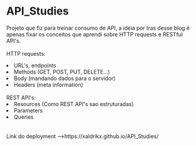 # API_Studies

Projeto que fiz para treinar consumo de API, a ideia por tras desse blog é apenas fixar os conceitos que aprendi sobre HTTP requests e RESTful API's.
<br>
<br>
HTTP requests:

<li>URL's, endpoints</li>
<li>Methods (GET, POST, PUT, DELETE...)</li>
<li>Body (mandando dados para o servidor)</li>
<li>Headers (meta information)</li>
<br>
REST API's:

<li>Resources (Como REST API's sao estruturadas)</li>
<li>Parameters</li>
<li>Queries</li>
<br>
<br>
Link do deployment -->https://xaldrikx.github.io/API_Studies/
